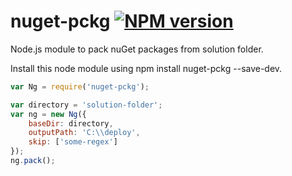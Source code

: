 ﻿# nuget-pckg [![NPM version](https://badge.fury.io/js/nuget-pckg.png)](http://badge.fury.io/js/nuget-pckg)
Node.js module to pack nuGet packages from solution folder.

Install this node module using npm install nuget-pckg --save-dev.

```javascript
var Ng = require('nuget-pckg');

var directory = 'solution-folder';
var ng = new Ng({
    baseDir: directory,
    outputPath: 'C:\\deploy',
    skip: ['some-regex']
});
ng.pack();
```

